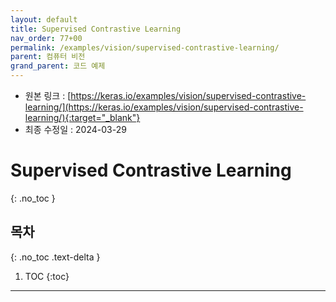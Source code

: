```yaml
---
layout: default
title: Supervised Contrastive Learning
nav_order: 77+00
permalink: /examples/vision/supervised-contrastive-learning/
parent: 컴퓨터 비전
grand_parent: 코드 예제
---
```


* 원본 링크 : [https://keras.io/examples/vision/supervised-contrastive-learning/](https://keras.io/examples/vision/supervised-contrastive-learning/){:target="_blank"}
* 최종 수정일 : 2024-03-29

# Supervised Contrastive Learning
{: .no_toc }

## 목차
{: .no_toc .text-delta }

1. TOC
{:toc}

---
